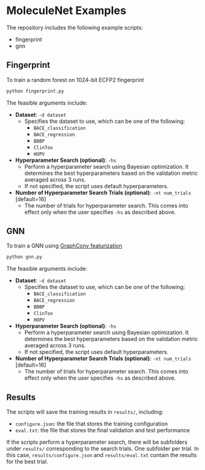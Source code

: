 # MoleculeNet Examples

The repository includes the following example scripts:
- fingerprint
- gnn

## Fingerprint

To train a random forest on 1024-bit ECFP2 fingerprint

```bash
python fingerprint.py
```

The feasible arguments include:
- **Dataset**: `-d dataset`
    - Specifies the dataset to use, which can be one of the following:
        - `BACE_classification`
        - `BACE_regression`
        - `BBBP`
        - `ClinTox`
        - `HOPV`
- **Hyperparameter Search (optional)**: `-hs`
    - Perform a hyperparameter search using Bayesian optimization. It determines the best 
      hyperparameters based on the validation metric averaged across 3 runs.
    - If not specified, the script uses default hyperparameters.
- **Number of Hyperparameter Search Trials (optional)**: `-nt num_trials` [default=16]
    - The number of trials for hyperparameter search. This comes into effect only when the user specifies 
      `-hs` as described above.
      
## GNN

To train a GNN using [GraphConv featurization](https://github.com/deepchem/deepchem/blob/master/deepchem/feat/molecule_featurizers/mol_graph_conv_featurizer.py#L89)

```bash
python gnn.py
```

The feasible arguments include:
- **Dataset**: `-d dataset`
    - Specifies the dataset to use, which can be one of the following:
        - `BACE_classification`
        - `BACE_regression`
        - `BBBP`
        - `ClinTox`
        - `HOPV`
- **Hyperparameter Search (optional)**: `-hs`
    - Perform a hyperparameter search using Bayesian optimization. It determines the best 
      hyperparameters based on the validation metric averaged across 3 runs.
    - If not specified, the script uses default hyperparameters.
- **Number of Hyperparameter Search Trials (optional)**: `-nt num_trials` [default=16]
    - The number of trials for hyperparameter search. This comes into effect only when the user specifies 
      `-hs` as described above.

## Results

The scripts will save the training results in `results/`, including:
- `configure.json`: the file that stores the training configuration
- `eval.txt`: the file that stores the final validation and test performance

If the scripts perform a hyperparameter search, there will be subfolders under `results/`
corresponding to the search trials. One subfolder per trial. In this case, 
`results/configure.json` and `results/eval.txt` contain the results for the best trial.
